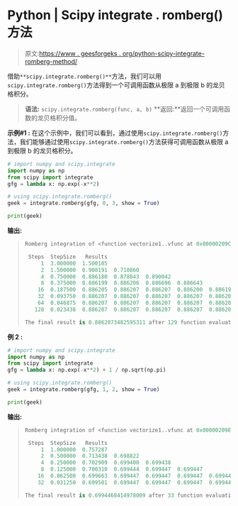 # Python | Scipy integrate . romberg()方法

> 原文:[https://www . geesforgeks . org/python-scipy-integrate-romberg-method/](https://www.geeksforgeeks.org/python-scipy-integrate-romberg-method/)

借助`**scipy.integrate.romberg()**`方法，我们可以用`scipy.integrate.romberg()`方法得到一个可调用函数从极限 a 到极限 b 的龙贝格积分。

> **语法:** `scipy.integrate.romberg(func, a, b)`
> **返回:**返回一个可调用函数的龙贝格积分值。

**示例#1 :**
在这个示例中，我们可以看到，通过使用`scipy.integrate.romberg()`方法，我们能够通过使用`scipy.integrate.romberg()`方法获得可调用函数从极限 a 到极限 b 的龙贝格积分。

```py
# import numpy and scipy.integrate
import numpy as np
from scipy import integrate
gfg = lambda x: np.exp(-x**2)

# using scipy.integrate.romberg()
geek = integrate.romberg(gfg, 0, 3, show = True)

print(geek)
```

**输出:**

> ```py
> Romberg integration of <function vectorize1..vfunc at 0x00000209C3641EA0> from [0, 3]
> 
>  Steps  StepSize   Results
>      1  3.000000  1.500185
>      2  1.500000  0.908191  0.710860
>      4  0.750000  0.886180  0.878843  0.890042
>      8  0.375000  0.886199  0.886206  0.886696  0.886643
>     16  0.187500  0.886205  0.886207  0.886207  0.886200  0.886198
>     32  0.093750  0.886207  0.886207  0.886207  0.886207  0.886207  0.886207
>     64  0.046875  0.886207  0.886207  0.886207  0.886207  0.886207  0.886207  0.886207
>    128  0.023438  0.886207  0.886207  0.886207  0.886207  0.886207  0.886207  0.886207  0.886207
> 
> The final result is 0.8862073482595311 after 129 function evaluations.
> 
> ```

**例 2 :**

```py
# import numpy and scipy.integrate
import numpy as np
from scipy import integrate
gfg = lambda x: np.exp(-x**2) + 1 / np.sqrt(np.pi)

# using scipy.integrate.romberg()
geek = integrate.romberg(gfg, 1, 2, show = True)

print(geek)
```

**输出:**

> ```py
> Romberg integration of <function vectorize1..vfunc at 0x00000209E1605400> from [1, 2]
> 
>  Steps  StepSize   Results
>      1  1.000000  0.757287
>      2  0.500000  0.713438  0.698822
>      4  0.250000  0.702909  0.699400  0.699438
>      8  0.125000  0.700310  0.699444  0.699447  0.699447
>     16  0.062500  0.699663  0.699447  0.699447  0.699447  0.699447
>     32  0.031250  0.699501  0.699447  0.699447  0.699447  0.699447  0.699447
> 
> The final result is 0.6994468414978009 after 33 function evaluations.
> 
> ```
